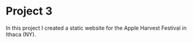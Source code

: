 # Project 3

In this project I created  a static website for the Apple Harvest Festival in Ithaca (NY). 
